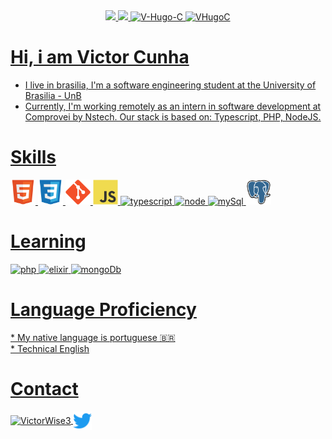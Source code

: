 <div align="center">
  <a href="https://github.com/V-Hugo-C">
  <img height="150em" src="https://github-readme-stats.vercel.app/api?username=V-Hugo-C&show_icons=true&theme=tokyonight&include_all_commits=true&count_private=true"/>
  <img height="150em" src="https://github-readme-stats.vercel.app/api/top-langs/?username=V-Hugo-C&layout=compact&langs_count=7&theme=tokyonight"/>
  <img height="150em" src="https://github-readme-streak-stats.herokuapp.com?user=V-Hugo-C&theme=tokyonight" alt="V-Hugo-C" />
   <img height="150em" src="https://github-readme-stats.vercel.app/api/wakatime?username=VHugoC&theme=tokyonight" alt="VHugoC" />
  
</div>

# Hi, i am Victor Cunha
* I live in brasilia, I'm a software engineering student at the University of Brasilia - UnB
* Currently, I'm working remotely as an intern in software development at Comprovei by Nstech. Our stack is based on: Typescript, PHP, NodeJS.

# Skills
<P>
<img src="https://raw.githubusercontent.com/devicons/devicon/master/icons/html5/html5-original.svg" alt="html5" width="40" height="40"/>
  <img src="https://raw.githubusercontent.com/devicons/devicon/master/icons/css3/css3-original.svg" alt="css3" width="40" height="40"/>
  <img src="https://raw.githubusercontent.com/devicons/devicon/master/icons/git/git-original.svg" alt="git" width="40" height="40"/>
  <img src="https://raw.githubusercontent.com/devicons/devicon/master/icons/javascript/javascript-original.svg" alt="javascript" width="40" height="40"/>
  <img src="https://img.icons8.com/color/344/typescript.png" alt="typescript" width="40" height="40"/>
  <img src="https://img.icons8.com/fluency/344/node-js.png" alt="node" width="40" height="40"/>
  <img src="https://img.icons8.com/color/344/mysql-logo.png" alt="mySql" width="40" height="40"/>
  <img src="https://raw.githubusercontent.com/devicons/devicon/master/icons/postgresql/postgresql-original.svg" alt="postgresSQL" width="40" height="40"/>
  
  
  
</P>

# Learning
  <P>

<img src="https://img.icons8.com/officel/40/null/php-logo.png" alt="php" width="40" height="40"/>
<img src="https://seeklogo.com/images/E/elixir-logo-CF24E6FA55-seeklogo.com.png" alt="elixir" width="40" height="40"/>
<img src="https://img.icons8.com/external-tal-revivo-shadow-tal-revivo/344/external-mongodb-a-cross-platform-document-oriented-database-program-logo-shadow-tal-revivo.png" alt ="mongoDb" width="40" height="40"/>
  </P>
  
# Language Proficiency
<P>
* My native language is portuguese 🇧🇷 <br>
* Technical English
  </P>
  
# Contact
  <P>
<a href="https://www.linkedin.com/in/victor-cunha-a4b67b1bb/" target="blank">
  <img align="center" src="https://icons.iconarchive.com/icons/danleech/simple/256/linkedin-icon.png" alt="VictorWise3" height="30" width="30" />
<a href="https://twitter.com/Victorwise3" target="blank">
  <img align="center" src="https://raw.githubusercontent.com/devicons/devicon/master/icons/twitter/twitter-original.svg" alt="VictorWise3" height="30" width="30" />

  </P>
